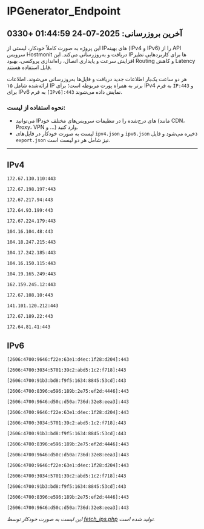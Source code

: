 # IPGenerator_Endpoint

## آخرین بروزرسانی: 2025-07-24 01:44:59 +0330

این پروژه به صورت کاملاً خودکار، لیستی از IPهای بهینه (IPv4 و IPv6) را از API سرویس Hostmonit دریافت و به‌روزرسانی می‌کند. این IPها برای کاربردهایی نظیر افزایش سرعت و پایداری اتصال، راه‌اندازی پروکسی، بهبود Routing و کاهش Latency قابل استفاده هستند.

هر دو ساعت یک‌بار اطلاعات جدید دریافت و فایل‌ها به‌روزرسانی می‌شوند. اطلاعات ارائه‌شده شامل ۱۵ IP برتر به همراه پورت مربوطه است؛ برای IPv4 به فرم `IP:443` و برای IPv6 به فرم `[IPv6]:443` نمایش داده می‌شوند.

### نحوه استفاده از لیست:
- می‌توانید IPهای درج‌شده را در تنظیمات سرویس‌های مختلف خود (مانند CDN، Proxy، VPN و ...) وارد کنید.
- لیست به صورت خودکار در فایل‌های `ipv4.json` و `ipv6.json` ذخیره می‌شود و فایل `export.json` نیز شامل هر دو لیست است.

---

## IPv4
```
172.67.130.110:443
```
```
172.67.198.197:443
```
```
172.67.217.94:443
```
```
172.64.93.199:443
```
```
172.67.224.179:443
```
```
104.16.104.48:443
```
```
104.18.247.215:443
```
```
104.17.242.185:443
```
```
104.16.150.115:443
```
```
104.19.165.249:443
```
```
162.159.245.12:443
```
```
172.67.108.10:443
```
```
141.101.120.212:443
```
```
172.67.189.22:443
```
```
172.64.81.41:443
```

## IPv6
```
[2606:4700:9646:f22e:63e1:d4ec:1f28:d204]:443
```
```
[2606:4700:3034:5701:39c2:abd5:1c2:f718]:443
```
```
[2606:4700:91b3:bd8:f9f5:1634:8845:53cd]:443
```
```
[2606:4700:8396:e596:189b:2e75:ef2d:4446]:443
```
```
[2606:4700:9646:d50c:d50a:736d:32e8:eea3]:443
```
```
[2606:4700:9646:f22e:63e1:d4ec:1f28:d204]:443
```
```
[2606:4700:3034:5701:39c2:abd5:1c2:f718]:443
```
```
[2606:4700:91b3:bd8:f9f5:1634:8845:53cd]:443
```
```
[2606:4700:8396:e596:189b:2e75:ef2d:4446]:443
```
```
[2606:4700:9646:d50c:d50a:736d:32e8:eea3]:443
```
```
[2606:4700:9646:f22e:63e1:d4ec:1f28:d204]:443
```
```
[2606:4700:3034:5701:39c2:abd5:1c2:f718]:443
```
```
[2606:4700:91b3:bd8:f9f5:1634:8845:53cd]:443
```
```
[2606:4700:8396:e596:189b:2e75:ef2d:4446]:443
```
```
[2606:4700:9646:d50c:d50a:736d:32e8:eea3]:443
```

*این لیست به صورت خودکار توسط [fetch_ips.php](scripts/fetch_ips.php) تولید شده است.*
